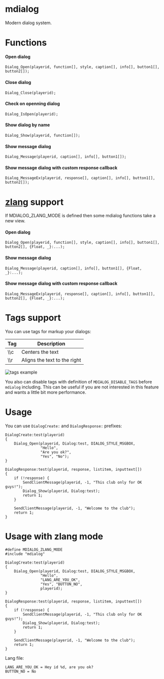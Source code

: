 # mdialog
Modern dialog system.

# Functions
#### Open dialog
```Pawn
Dialog_Open(playerid, function[], style, caption[], info[], button1[], button2[]);
```

#### Close dialog
```Pawn
Dialog_Close(playerid);
```

#### Check on openning dialog
```Pawn
Dialog_IsOpen(playerid);
```

#### Show dialog by name
```Pawn
Dialog_Show(playerid, function[]);
```

#### Show message dialog
```Pawn
Dialog_Message(playerid, caption[], info[], button1[]);
```

#### Show message dialog with custom response callback
```Pawn
Dialog_MessageEx(playerid, response[], caption[], info[], button1[], button2[]);
```

# [zlang](https://github.com/Open-GTO/zlang) support
If MDIALOG_ZLANG_MODE is defined then some mdialog functions take a new view.

#### Open dialog
```Pawn
Dialog_Open(playerid, function[], style, caption[], info[], button1[], button2[], {Float, _}:...);
```

#### Show message dialog
```Pawn
Dialog_Message(playerid, caption[], info[], button1[], {Float, _}:...);
```

#### Show message dialog with custom response callback
```Pawn
Dialog_MessageEx(playerid, response[], caption[], info[], button1[], button2[], {Float, _}:...);
```

# Tags support
You can use tags for markup your dialogs:

Tag | Description
----|-----------
\\\c | Centers the text
\\\r | Aligns the text to the right

![tags example](https://user-images.githubusercontent.com/1020099/30522188-aac33382-9bd4-11e7-9d78-92b240309931.png)

You also can disable tags with definition of `MDIALOG_DISABLE_TAGS` before `mdialog` including. This can be useful if you are not interested in this feature and wants a little bit more performance.

# Usage
You can use `DialogCreate:` and `DialogResponse:` prefixes:
```Pawn
DialogCreate:test(playerid)
{
	Dialog_Open(playerid, Dialog:test, DIALOG_STYLE_MSGBOX,
	            "Hello",
	            "Are you ok?",
	            "Yes", "No");
}

DialogResponse:test(playerid, response, listitem, inputtext[])
{
	if (!response) {
		SendClientMessage(playerid, -1, "This club only for OK guys!");
		Dialog_Show(playerid, Dialog:test);
		return 1;
	}

	SendClientMessage(playerid, -1, "Welcome to the club");
	return 1;
}
```

# Usage with zlang mode
```Pawn
#define MDIALOG_ZLANG_MODE
#include "mdialog"

DialogCreate:test(playerid)
{
	Dialog_Open(playerid, Dialog:test, DIALOG_STYLE_MSGBOX,
	            "Hello",
	            "LANG_ARE_YOU_OK",
	            "Yes", "BUTTON_NO",
	            playerid);
}

DialogResponse:test(playerid, response, listitem, inputtext[])
{
	if (!response) {
		SendClientMessage(playerid, -1, "This club only for OK guys!");
		Dialog_Show(playerid, Dialog:test);
		return 1;
	}

	SendClientMessage(playerid, -1, "Welcome to the club");
	return 1;
}
```

Lang file:
```
LANG_ARE_YOU_OK = Hey id %d, are you ok?
BUTTON_NO = No
```
